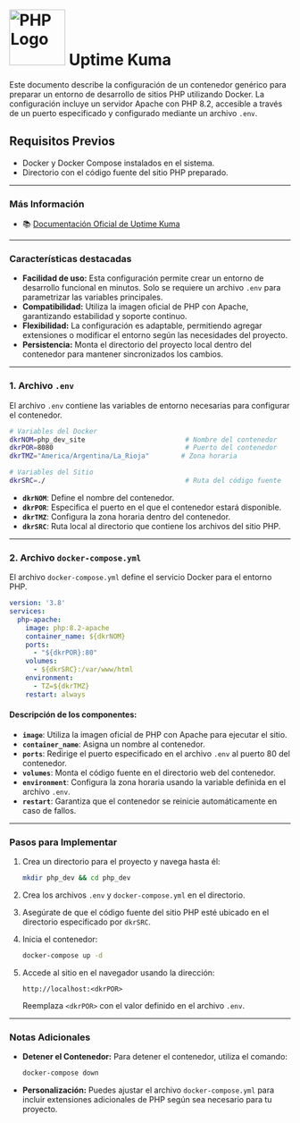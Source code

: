 # <img src="https://www.php.net/images/logos/php-logo-white.svg" alt="PHP Logo" width="100"/> Uptime Kuma

Este documento describe la configuración de un contenedor genérico para preparar un entorno de desarrollo de sitios PHP utilizando Docker. La configuración incluye un servidor Apache con PHP 8.2, accesible a través de un puerto especificado y configurado mediante un archivo `.env`.

## Requisitos Previos

- Docker y Docker Compose instalados en el sistema.
- Directorio con el código fuente del sitio PHP preparado.

---

### Más Información

- 📚 [Documentación Oficial de Uptime Kuma](https://www.php.net/docs.php)

---

### Características destacadas

- **Facilidad de uso:** Esta configuración permite crear un entorno de desarrollo funcional en minutos. Solo se requiere un archivo `.env` para parametrizar las variables principales.
- **Compatibilidad:** Utiliza la imagen oficial de PHP con Apache, garantizando estabilidad y soporte continuo.
- **Flexibilidad:** La configuración es adaptable, permitiendo agregar extensiones o modificar el entorno según las necesidades del proyecto.
- **Persistencia:** Monta el directorio del proyecto local dentro del contenedor para mantener sincronizados los cambios.

---

### 1. **Archivo `.env`**

El archivo `.env` contiene las variables de entorno necesarias para configurar el contenedor.

```bash
# Variables del Docker
dkrNOM=php_dev_site                         # Nombre del contenedor
dkrPOR=8080                                 # Puerto del contenedor
dkrTMZ="America/Argentina/La_Rioja"        # Zona horaria

# Variables del Sitio
dkrSRC=./                                   # Ruta del código fuente
```

- **`dkrNOM`**: Define el nombre del contenedor.
- **`dkrPOR`**: Especifica el puerto en el que el contenedor estará disponible.
- **`dkrTMZ`**: Configura la zona horaria dentro del contenedor.
- **`dkrSRC`**: Ruta local al directorio que contiene los archivos del sitio PHP.

---

### 2. **Archivo `docker-compose.yml`**

El archivo `docker-compose.yml` define el servicio Docker para el entorno PHP.

```yaml
version: '3.8'
services:
  php-apache:
    image: php:8.2-apache
    container_name: ${dkrNOM}
    ports:
      - "${dkrPOR}:80"
    volumes:
      - ${dkrSRC}:/var/www/html
    environment:
      - TZ=${dkrTMZ}
    restart: always
```

#### Descripción de los componentes:

- **`image`**: Utiliza la imagen oficial de PHP con Apache para ejecutar el sitio.
- **`container_name`**: Asigna un nombre al contenedor.
- **`ports`**: Redirige el puerto especificado en el archivo `.env` al puerto 80 del contenedor.
- **`volumes`**: Monta el código fuente en el directorio web del contenedor.
- **`environment`**: Configura la zona horaria usando la variable definida en el archivo `.env`.
- **`restart`**: Garantiza que el contenedor se reinicie automáticamente en caso de fallos.

---

### Pasos para Implementar

1. Crea un directorio para el proyecto y navega hasta él:

   ```bash
   mkdir php_dev && cd php_dev
   ```

2. Crea los archivos `.env` y `docker-compose.yml` en el directorio.

3. Asegúrate de que el código fuente del sitio PHP esté ubicado en el directorio especificado por `dkrSRC`.

4. Inicia el contenedor:

   ```bash
   docker-compose up -d
   ```

5. Accede al sitio en el navegador usando la dirección:

   ```
   http://localhost:<dkrPOR>
   ```

   Reemplaza `<dkrPOR>` con el valor definido en el archivo `.env`.

---

### Notas Adicionales

- **Detener el Contenedor:**
  Para detener el contenedor, utiliza el comando:

  ```bash
  docker-compose down
  ```

- **Personalización:**
  Puedes ajustar el archivo `docker-compose.yml` para incluir extensiones adicionales de PHP según sea necesario para tu proyecto.

